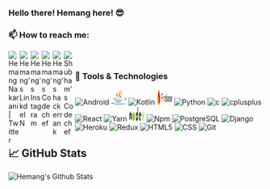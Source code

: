 ### Hello there! Hemang here! 😎

### 📫 How to reach me:

<p>
  <a href="https://twitter.com/hemmmang" target="_blank">
    <img align="left" alt="Hemang Nakarani | Twitter" width="22px" src="https://cdn.jsdelivr.net/npm/simple-icons@v3/icons/twitter.svg" />
  </a>
  <a href="https://www.linkedin.com/in/hemang-nakarani-b3b947169/" target="_blank">
    <img align="left" alt="Hemang's LinkdeIN" width="22px" src="https://cdn.jsdelivr.net/npm/simple-icons@v3/icons/linkedin.svg" />
  </a>
  <a href="https://www.instagram.com/hemmmang/" target="_blank">
    <img align="left" alt="Hemang's Instagram" width="22px" src="https://cdn.jsdelivr.net/npm/simple-icons@v3/icons/instagram.svg" />
  </a>
  <a href="https://www.codechef.com/users/hem18" target="_blank">
    <img align="left" alt="Hemang's Codechef" width="22px" src="https://cdn.jsdelivr.net/npm/simple-icons@v3/icons/codechef.svg" />
  </a>
  <a href="https://www.hackerrank.com/hemangnh18" target="_blank">
    <img align="left" alt="Hemang's hackerrank" width="22px" src="https://cdn.jsdelivr.net/npm/simple-icons@v3/icons/hackerrank.svg" />
  </a>
  <a href="https://codeforces.com/profile/Alone18" target="_blank">
    <img align="left" alt="Shubham's Codechef" width="22px" src="https://cdn.jsdelivr.net/npm/simple-icons@v3/icons/codeforces.svg" />
  </a>
 </p>
 <br>

### 🔧 Tools & Technologies
<p>
  <img alt="Android" src="https://upload.wikimedia.org/wikipedia/commons/thumb/8/82/Android_logo_2019.svg/1000px-Android_logo_2019.svg.png" width="30" height="30"/>
  <img alt="Java" src="https://raw.githubusercontent.com/gilbarbara/logos/master/logos/java.svg" width="30" height="30"/>
  <img alt="Kotlin" src="https://raw.githubusercontent.com/gilbarbara/logos/master/logos/kotlin.svg" width="30" height="30"/>
  <img alt="Firebase" src="https://raw.githubusercontent.com/gilbarbara/logos/master/logos/firebase.svg" width="30" height="30"/>
  <img alt="Python" src="https://raw.githubusercontent.com/gilbarbara/logos/master/logos/python.svg" width="30" height="30"/>
  <img src="https://devicons.github.io/devicon/devicon.git/icons/c/c-original.svg" alt="c" width="30" height="30"/>
  <img src="https://devicons.github.io/devicon/devicon.git/icons/cplusplus/cplusplus-original.svg" alt="cplusplus" width="30" height="30"/>
  <img alt="React" src="https://raw.githubusercontent.com/gilbarbara/logos/master/logos/react.svg" width="30" height="30"/>
  <img alt="Yarn" src="https://raw.githubusercontent.com/gilbarbara/logos/master/logos/yarn.svg" width="30" height="30"/>
  <img alt="Node" src="https://raw.githubusercontent.com/gilbarbara/logos/master/logos/nodejs.svg" width="30" height="30"/>
  <img alt="Npm" src="https://raw.githubusercontent.com/gilbarbara/logos/master/logos/npm.svg" width="30" height="30"/>
  <img alt="PostgreSQL" src="https://raw.githubusercontent.com/gilbarbara/logos/master/logos/postgresql.svg" width="30" height="30"/>
  <img alt="Django" src="https://raw.githubusercontent.com/gilbarbara/logos/master/logos/django.svg" width="30" height="30"/>
  <img alt="Heroku" src="https://raw.githubusercontent.com/gilbarbara/logos/master/logos/heroku.svg" width="30" height="30"/>
  <img alt="Redux" src="https://raw.githubusercontent.com/gilbarbara/logos/master/logos/redux.svg" width="30" height="30"/>
  <img alt="HTML5" src="https://devicons.github.io/devicon/devicon.git/icons/html5/html5-original-wordmark.svg" width="30" height="30"/>
  <img alt="CSS" src="https://devicons.github.io/devicon/devicon.git/icons/css3/css3-original-wordmark.svg" width="30" height="30"/>
  <img alt="Git" src="https://raw.githubusercontent.com/gilbarbara/logos/master/logos/git.svg" width="30" height="30"/>
  
</p>

## &#x1f4c8; GitHub Stats
![Hemang's Github Stats](https://github-readme-stats.vercel.app/api?username=HemangNakarani&show_icons=true&title_color=fff&icon_color=79ff97&text_color=9f9f9f&bg_color=151515&count_private=true)
